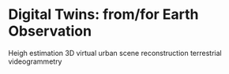 # Digital Twins: from/for Earth Observation
Heigh estimation
3D virtual urban scene reconstruction
terrestrial videogrammetry
